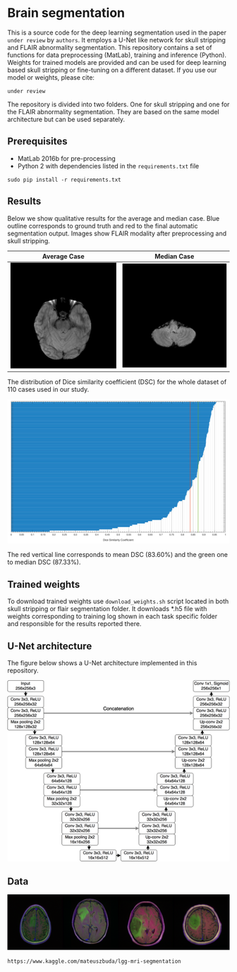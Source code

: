 # Brain segmentation

This is a source code for the deep learning segmentation used in the paper `under review` by `authors`.
It employs a U-Net like network for skull stripping and FLAIR abnormality segmentation.
This repository contains a set of functions for data preprocessing (MatLab), training and inference (Python).
Weights for trained models are provided and can be used for deep learning based skull stripping or fine-tuning on a different dataset.
If you use our model or weights, please cite:

```
under review
```

The repository is divided into two folders.
One for skull stripping and one for the FLAIR abnormality segmentation.
They are based on the same model architecture but can be used separately.

## Prerequisites

- MatLab 2016b for pre-processing
- Python 2 with dependencies listed in the `requirements.txt` file
```
sudo pip install -r requirements.txt
```

## Results

Below we show qualitative results for the average and median case.
Blue outline corresponds to ground truth and red to the final automatic segmentation output.
Images show FLAIR modality after preprocessing and skull stripping.

| Average Case | Median Case |
|:----------:|:---------:|
|![Average case](CS_6669.gif)|![Median case](HT_7473.gif)|

The distribution of Dice similarity coefficient (DSC) for the whole dataset of 110 cases used in our study.

![DSC distribution](DSC_distribution.png)

The red vertical line corresponds to mean DSC (83.60%) and the green one to median DSC (87.33%).

## Trained weights

To download trained weights use `download_weights.sh` script located in both skull stripping or flair segmentation folder.
It downloads *.h5 file with weights corresponding to training log shown in each task specific folder and responsible for the results reported there.

## U-Net architecture

The figure below shows a U-Net architecture implemented in this repository.

![unet](unet.png)

## Data

![brain-mri-lgg](brain-mri-lgg.png)

```
https://www.kaggle.com/mateuszbuda/lgg-mri-segmentation
```
